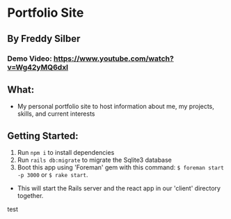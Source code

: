 # Portfolio Site
## By Freddy Silber

### Demo Video: https://www.youtube.com/watch?v=Wg42yMQ6dxI

## What:
- My personal portfolio site to host information about me, my projects, skills, and current interests

## Getting Started:
1. Run ```npm i``` to install dependencies
2. Run ```rails db:migrate``` to migrate the Sqlite3 database
3. Boot this app using 'Foreman' gem with this command: ```$ foreman start -p 3000``` or ```$ rake start```.
- This will start the Rails server and the react app in our 'client' directory together.


test